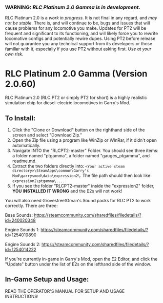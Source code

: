 
### **WARNING**: *RLC Platinum 2.0 Gamma is in development.*

RLC Platinum 2.0 is a *work in progress.* It is not final in any regard, and *may not be stable*. There is, and will continue to be, bugs and issues that will cause problems for any locomotive you make. Updates for PT2 will be frequent and significant to its functioning, and will likely force you to rewrite locomotive configs and potentially rewire dupes. Using PT2 before release will not guarantee you any technical support from its developers or those familiar with it, especially if you use PT2 without asking first. *Use at your own risk.*

# RLC Platinum 2.0 Gamma (Version 2.0.60)

RLC Platinum 2.0 (RLC PT2 or simply PT2 for short) is a highly realistic simulation chip for diesel-electric locomotives in Garry's Mod.

## To Install:

1. Click the "Clone or Download" button on the righthand side of the screen and select "Download Zip."
2. Open the Zip file using a program like WinZip or WinRar, if it didn't open automatically.
3. Navigate INTO the "RLCPT2-master" Folder. You should see three items: a folder named "ptgamma", a folder named "gauges_ptgamma", and readme.md.
4. Extract the two folders directly into: `<Your active steam directory>\SteamApps\common\Garry's Mod\garrysmod\data\expression2\`.
The file path should then look like `expression2\ptgamma\...`.
5. If you see the folder "RLCPT2-master" inside the "expression2" folder, __YOU INSTALLED IT WRONG__ and the E2s will not work!

You will also need GrovestreetGman's Sound packs for RLC PT2 to work correctly. There are three:

Base Sounds: https://steamcommunity.com/sharedfiles/filedetails/?id=240020348

Engine Sounds 1: https://steamcommunity.com/sharedfiles/filedetails/?id=1254010890

Engine Sounds 2: https://steamcommunity.com/sharedfiles/filedetails/?id=1254014222

If you're currently in-game in Garry's Mod, open the E2 Editor, and click the "Update" button under the list of E2s on the lefthand side of the window.

## In-Game Setup and Usage:

READ THE OPERATOR'S MANUAL FOR SETUP AND USAGE INSTRUCTIONS!
